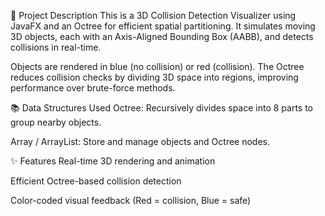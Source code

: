 🧩 Project Description
This is a 3D Collision Detection Visualizer using JavaFX and an Octree for efficient spatial partitioning. It simulates moving 3D objects, each with an Axis-Aligned Bounding Box (AABB), and detects collisions in real-time.

Objects are rendered in blue (no collision) or red (collision). The Octree reduces collision checks by dividing 3D space into regions, improving performance over brute-force methods.

📚 Data Structures Used
Octree: Recursively divides space into 8 parts to group nearby objects.

Array / ArrayList: Store and manage objects and Octree nodes.

✨ Features
Real-time 3D rendering and animation

Efficient Octree-based collision detection

Color-coded visual feedback (Red = collision, Blue = safe)
